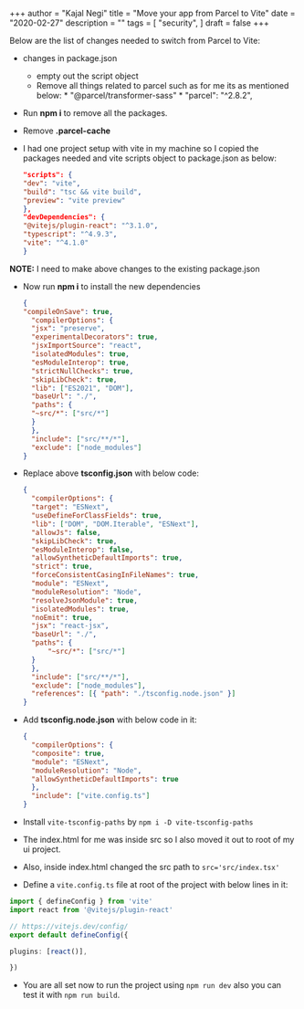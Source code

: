 +++
author = "Kajal Negi"
title = "Move your app from Parcel to Vite"
date = "2020-02-27"
description = ""
tags = [
    "security",
]
draft = false
+++

Below are the list of changes needed to switch from Parcel to Vite:

- changes in package.json

  - empty out the script object
  - Remove all things related to parcel such as for me its as mentioned below:
		* "@parcel/transformer-sass"
		* "parcel": "^2.8.2",

- Run **npm i** to remove all the packages.
- Remove **.parcel-cache**
- I had one project setup with vite in my machine so I copied the packages needed and vite scripts object to package.json as below:
	```json
	"scripts": {
	"dev": "vite",
	"build": "tsc && vite build",
	"preview": "vite preview"
	},
	"devDependencies": {
	"@vitejs/plugin-react": "^3.1.0",
	"typescript": "^4.9.3",
	"vite": "^4.1.0"
	}
  ```

**NOTE:** I need to make above changes to the existing package.json

- Now run **npm i** to install the new dependencies
  ```json
  {
  "compileOnSave": true,
	"compilerOptions": {
	"jsx": "preserve",
	"experimentalDecorators": true,
	"jsxImportSource": "react",
	"isolatedModules": true,
	"esModuleInterop": true,
	"strictNullChecks": true,
	"skipLibCheck": true,
	"lib": ["ES2021", "DOM"],
	"baseUrl": "./",
	"paths": {
	"~src/*": ["src/*"]
	}
	},
	"include": ["src/**/*"],
	"exclude": ["node_modules"]
  }
  ```

- Replace above **tsconfig.json** with below code:
  ```json
  {
	"compilerOptions": {
	"target": "ESNext",
	"useDefineForClassFields": true,
	"lib": ["DOM", "DOM.Iterable", "ESNext"],
	"allowJs": false,
	"skipLibCheck": true,
	"esModuleInterop": false,
	"allowSyntheticDefaultImports": true,
	"strict": true,
	"forceConsistentCasingInFileNames": true,
	"module": "ESNext",
	"moduleResolution": "Node",
	"resolveJsonModule": true,
	"isolatedModules": true,
	"noEmit": true,
	"jsx": "react-jsx",
	"baseUrl": "./",
	"paths": {
		"~src/*": ["src/*"]
	}
	},
	"include": ["src/**/*"],
	"exclude": ["node_modules"],
	"references": [{ "path": "./tsconfig.node.json" }]
  }
  ```

- Add **tsconfig.node.json** with below code in it:
  ```json
  {
	"compilerOptions": {
	"composite": true,
	"module": "ESNext",
	"moduleResolution": "Node",
	"allowSyntheticDefaultImports": true
	},
	"include": ["vite.config.ts"]
  }
  ```

- Install `vite-tsconfig-paths` by `npm i -D vite-tsconfig-paths`
- The index.html for me was inside src so I also moved it out to root of my ui project.
- Also, inside index.html changed the src path to `src='src/index.tsx'`
- Define a `vite.config.ts` file at root of the project with below lines in it:
```typescript
import { defineConfig } from 'vite'
import react from '@vitejs/plugin-react'

// https://vitejs.dev/config/
export default defineConfig({

plugins: [react()],

})
```

- You are all set now to run the project using `npm run dev` also you can test it with `npm run build`.